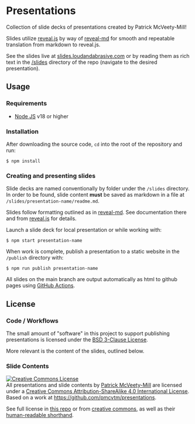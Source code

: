 # Presentations

Collection of slide decks of presentations created by Patrick McVeety-Mill!

Slides utilize [reveal.js](https://revealjs.com/) by way of [reveal-md](https://github.com/webpro/reveal-md) for smooth and repeatable translation from markdown to reveal.js.

See the slides live at [slides.loudandabrasive.com](https://slides.loudandabrasive.com) or by reading them as rich text in the [/slides](https://github.com/pmcvtm/presentations/tree/main/slides) directory of the repo (navigate to the desired presentation).

## Usage

### Requirements

- [Node JS](https://nodejs.org/en/) v18 or higher

### Installation

After downloading the source code, `cd` into the root of the repository and run:

```shell
$ npm install
```

### Creating and presenting slides

Slide decks are named conventionally by folder under the `/slides` directory. In order to be found, slide content **must** be saved as markdown in a file at `/slides/presentation-name/readme.md`.

Slides follow formatting outlined as in [reveal-md](https://github.com/webpro/reveal-md#markdown). See documentation there and from [reveal.js](https://revealjs.com/markdown/) for details.

Launch a slide deck for local presentation or while working with:

```shell
$ npm start presentation-name
```

When work is complete, publish a presentation to a static website in the `/publish` directory with:

```shell
$ npm run publish presentation-name
```

All slides on the main branch are output automatically as html to github pages using [GitHub Actions](https://github.com/pmcvtm/presentations/actions/workflows/publish-to-pages.yml).

## License

### Code / Workflows

The small amount of "software" in this project to support publishing presentations is licensed under the [BSD 3-Clause License](/license.txt).

More relevant is the content of the slides, outlined below.

### Slide Contents

<a rel="license" href="http://creativecommons.org/licenses/by-sa/4.0/"><img alt="Creative Commons License" style="border-width:0" src="https://i.creativecommons.org/l/by-sa/4.0/88x31.png" /></a><br /><span xmlns:dct="http://purl.org/dc/terms/" property="dct:title">All presentations and slide contents </span> by <a xmlns:cc="http://creativecommons.org/ns#" href="https://loudandabrasive.com" property="cc:attributionName" rel="cc:attributionURL">Patrick McVeety-Mill</a> are licensed under a <a rel="license" href="http://creativecommons.org/licenses/by-sa/4.0/">Creative Commons Attribution-ShareAlike 4.0 International License</a>.<br />Based on a work at <a xmlns:dct="http://purl.org/dc/terms/" href="https://github.com/pmcvtm/presentations" rel="dct:source">https://github.com/pmcvtm/presentations</a>.

See full license in [this repo](/slides/license.md) or from [creative commons](https://creativecommons.org/licenses/by-sa/4.0/legalcode), as well as their [human-readable shorthand](https://creativecommons.org/licenses/by-sa/4.0/).
